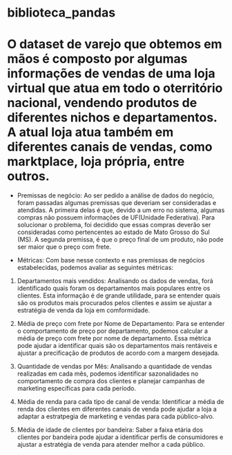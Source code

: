 # biblioteca_pandas

# O dataset de varejo que obtemos em mãos é composto por algumas informações de vendas de uma loja virtual que atua em todo o oterritório nacional, vendendo produtos de diferentes nichos e departamentos. A atual loja atua também em diferentes canais de vendas, como marktplace, loja própria, entre outros. 

- Premissas de negócio:
  Ao ser pedido a análise de dados do negócio, foram passadas algumas premissas que deveriam ser consideradas e atendidas. A primeira delas é que, devido a um erro no sistema, algumas compras não possuem informações de UF(Unidade Federativa). Para solucionar o problema, foi decidido que essas compras deverão ser consideradas como pertencentes ao estado de Mato Grosso do Sul (MS).
  A segunda premissa, é que o preço final de um produto, não pode ser maior que o preço com frete.

- Métricas:
  Com base nesse contexto e nas premissas de negócios estabelecidas, podemos avaliar as seguintes métricas:


1. Departamentos mais vendidos: Analisando os dados de vendas, forá identificado quais foram os departamentos mais populares entre os clientes. Esta informação é de grande utilidade, para se entender quais são os produtos mais procurados pelos clientes e assim se ajustar a estratégia de venda da loja em comformidade.
   
2. Média de preço com frete por Nome de Departamento: Para se entender o comportamento de preço por departamento, podemos calcular a média de preço com frete por nome de departamento. Essa métrica pode ajudar a identificar quais são os departamentos mais rentáveis e ajustar a precificação de produtos de acordo com a margem desejada.
   
3. Quantidade de vendas por Mês: Analisando a quantidade de vendas realizadas em cada mês, podemos identificar sazonalidades no comportamento de compra dos clientes e planejar campanhas de marketing específicas para cada período.

4. Média de renda para cada tipo de canal de venda: Identificar a média de renda dos clientes em diferentes canais de venda pode ajudar a loja a adaptar a estratpegia de marketing e vendas para cada público-alvo.

5. Média de idade de clientes por bandeira: Saber a faixa etária dos clientes por bandeira pode ajudar a identificar perfis de consumidores e ajustar a estratégia de venda para atender melhor a cada público. 
  
  
